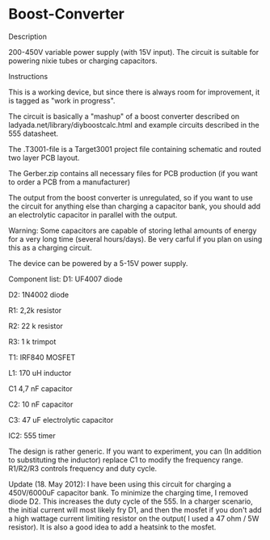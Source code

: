 Boost-Converter
===============

Description

200-450V variable power supply (with 15V input). The circuit is suitable for powering nixie tubes or charging capacitors.

Instructions

This is a working device, but since there is always room for improvement, it is tagged as "work in progress".

The circuit is basically a "mashup" of a boost converter described on ladyada.net/library/diyboostcalc.html and example circuits described in the 555 datasheet.

The .T3001-file is a Target3001 project file containing schematic and routed two layer PCB layout. 

The Gerber.zip contains all necessary files for PCB production (if you want to order a PCB from a manufacturer)

The output from the boost converter is unregulated, so if you want to use the circuit for anything else than charging a capacitor bank, you should add an electrolytic capacitor in parallel with the output.

Warning: Some capacitors are capable of storing lethal amounts of energy for a very long time (several hours/days). Be very carful if you plan on using this as a charging circuit.

The device can be powered by a 5-15V power supply. 

Component list:
D1: UF4007 diode

D2: 1N4002 diode

R1: 2,2k resistor

R2: 22 k resistor

R3: 1 k trimpot

T1: IRF840 MOSFET

L1: 170 uH inductor

C1 4,7 nF capacitor

C2: 10 nF capacitor

C3: 47 uF electrolytic capacitor

IC2: 555 timer


The design is rather generic. If you want to experiment, you can (In addition to substituting the inductor) replace C1 to modify the frequency range. R1/R2/R3 controls frequency and duty cycle. 

Update (18. May 2012): I have been using this circuit for charging a 450V/6000uF capacitor bank. To minimize the charging time, I removed diode D2. This increases the duty cycle of the 555. In a charger scenario, the initial current will most likely fry D1, and then the mosfet if you don't add a high wattage current limiting resistor on the output( I used a 47 ohm / 5W resistor). It is also a good idea to add a heatsink to the mosfet.
